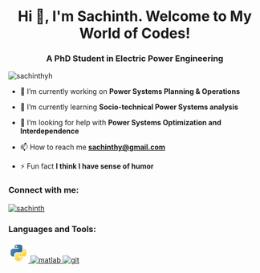 <h1 align="center">Hi 👋, I'm Sachinth. Welcome to My World of Codes!</h1>
<h3 align="center">A PhD Student in Electric Power Engineering</h3>

<p align="left"> <img src="https://komarev.com/ghpvc/?username=sachinthyh&label=Profile%20views&color=0e75b6&style=flat" alt="sachinthyh" /> </p>

- 🔭 I’m currently working on **Power Systems Planning & Operations**

- 🌱 I’m currently learning **Socio-technical Power Systems analysis**

- 🤝 I’m looking for help with **Power Systems Optimization and Interdependence**

- 📫 How to reach me **sachinthy@gmail.com**

- ⚡ Fun fact **I think I have sense of humor**

<h3 align="left">Connect with me:</h3>
<p align="left">
<a href="https://linkedin.com/in/sachinth" target="blank"><img align="center" src="https://raw.githubusercontent.com/rahuldkjain/github-profile-readme-generator/master/src/images/icons/Social/linked-in-alt.svg" alt="sachinth" height="30" width="40" /></a>
</p>

<h3 align="left">Languages and Tools:</h3>
<p align="left"> <a href="https://www.python.org" target="_blank" rel="noreferrer"> <img src="https://raw.githubusercontent.com/devicons/devicon/master/icons/python/python-original.svg" alt="python" width="40" height="40"/> </a> <a href="https://www.mathworks.com/" target="_blank" rel="noreferrer"> <img src="https://upload.wikimedia.org/wikipedia/commons/2/21/Matlab_Logo.png" alt="matlab" width="40" height="40"/> </a> <a href="https://git-scm.com/" target="_blank" rel="noreferrer"> <img src="https://www.vectorlogo.zone/logos/git-scm/git-scm-icon.svg" alt="git" width="40" height="40"/> </a></p>
